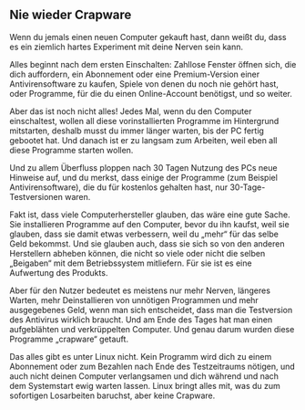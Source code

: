 

<div id="corps">


<h2>Nie wieder Crapware</h2>

Wenn du jemals einen neuen Computer gekauft hast, dann weißt du, dass es ein ziemlich hartes Experiment mit deine Nerven sein kann.

Alles beginnt nach dem ersten Einschalten: Zahllose Fenster öffnen sich, die dich auffordern, ein Abonnement oder eine Premium-Version einer Antivirensoftware zu kaufen, 
Spiele von denen du noch nie gehört hast, oder Programme, für die du einen Online-Account benötigst, und so weiter.

Aber das ist noch nicht alles! Jedes Mal, wenn du den Computer einschaltest, wollen all diese vorinstallierten Programme im Hintergrund mitstarten, deshalb musst du immer 
länger warten, bis der PC fertig gebootet hat. Und danach ist er zu langsam zum Arbeiten, weil eben all diese Programme starten wollen.

Und zu allem Überfluss ploppen nach 30 Tagen Nutzung des PCs neue Hinweise auf, und du merkst, dass einige der Programme (zum Beispiel Antivirensoftware), die du für 
kostenlos gehalten hast, nur 30-Tage-Testversionen waren.

Fakt ist, dass viele Computerhersteller glauben, das wäre eine gute Sache. Sie installieren Programme auf den Computer, bevor du ihn kaufst, weil sie glauben, dass sie 
damit etwas verbessern, weil du „mehr“ für das selbe Geld bekommst. Und sie glauben auch, dass sie sich so von den anderen Herstellern abheben können, die nicht so viele 
oder nicht die selben „Beigaben“ mit dem Betriebssystem mitliefern. Für sie ist es eine Aufwertung des Produkts.

Aber für den Nutzer bedeutet es meistens nur mehr Nerven, längeres Warten, mehr Deinstallieren von unnötigen Programmen und mehr ausgegebenes Geld, wenn man sich 
entscheidet, dass man die Testversion des Antivirus wirklich braucht. Und am Ende des Tages hat man einen aufgeblähten und verkrüppelten Computer. Und genau darum wurden 
diese Programme „crapware“ getauft.

Das alles gibt es unter Linux nicht. Kein Programm wird dich zu einem Abonnement oder zum Bezahlen nach Ende des Testzeitraums nötigen, und auch nicht deinen Computer 
verlangsamen und dich während und nach dem Systemstart ewig warten lassen. Linux bringt alles mit, was du zum sofortigen Losarbeiten baruchst, aber keine Crapware.

</div>


